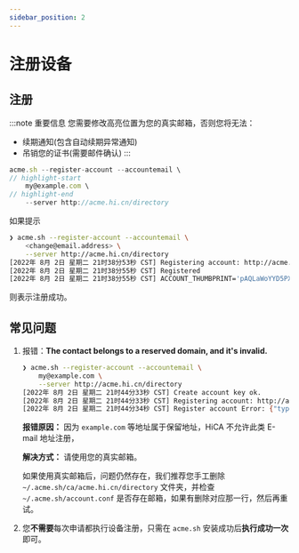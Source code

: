 ```yaml
---
sidebar_position: 2
---
```


# 注册设备


## 注册

:::note 重要信息
您需要修改高亮位置为您的真实邮箱，否则您将无法：
- 续期通知(包含自动续期异常通知)
- 吊销您的证书(需要邮件确认)
:::

```js
acme.sh --register-account --accountemail \
// highlight-start
    my@example.com \
// highlight-end
    --server http://acme.hi.cn/directory
```

如果提示
```bash
❯ acme.sh --register-account --accountemail \
    <change@email.address> \
    --server http://acme.hi.cn/directory
[2022年 8月 2日 星期二 21时38分53秒 CST] Registering account: http://acme.hi.cn/directory
[2022年 8月 2日 星期二 21时38分55秒 CST] Registered
[2022年 8月 2日 星期二 21时38分55秒 CST] ACCOUNT_THUMBPRINT='pAQLaWoYYD5PXp1YbrqFtF3BcU_bv3Ns96c51VyT80g'
```

则表示注册成功。

## 常见问题

1. 报错：**The contact belongs to a reserved domain, and it's invalid.**

    ```bash
    ❯ acme.sh --register-account --accountemail \
        my@example.com \
        --server http://acme.hi.cn/directory
    [2022年 8月 2日 星期二 21时44分33秒 CST] Create account key ok.
    [2022年 8月 2日 星期二 21时44分33秒 CST] Registering account: http://acme.hi.cn/directory
    [2022年 8月 2日 星期二 21时44分34秒 CST] Register account Error: {"type":"urn:ietf:params:acme:error:invalidContact","detail":"The contact belongs to a reserved domain, and it's invalid."}
    ```
   **报错原因：**
    因为 `example.com` 等地址属于保留地址，HiCA 不允许此类 E-mail 地址注册，

    **解决方式：**
    请使用您的真实邮箱。

    如果使用真实邮箱后，问题仍然存在，我们推荐您手工删除 `~/.acme.sh/ca/acme.hi.cn/directory` 文件夹，并检查 `~/.acme.sh/account.conf` 是否存在邮箱，如果有删除对应那一行，然后再重试。

2. 您**不需要**每次申请都执行设备注册，只需在 `acme.sh` 安装成功后**执行成功一次**即可。
